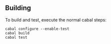 Building
--------

To build and test, execute the normal cabal steps:

    cabal configure --enable-test
    cabal build
    cabal test
